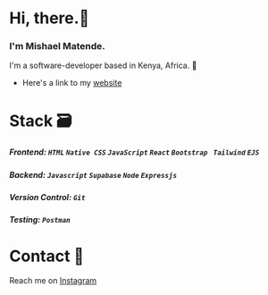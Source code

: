 # Hi, there.👋
### I'm Mishael Matende.
I'm a software-developer based in Kenya, Africa. 📍
- Here's a link to my [website](https://mishael-website.vercel.app/)

# Stack 🗃️
##### Frontend: ``` HTML ``` ``` Native CSS ``` ``` JavaScript ``` ``` React ``` ``` Bootstrap  ``` ``` Tailwind ``` ```EJS```
##### Backend: ``` Javascript ``` ``` Supabase ``` ```Node``` ```Expressjs```
##### Version Control: ``` Git ```
##### Testing: ``` Postman ```

# Contact 📱
Reach me on [Instagram](https://www.instagram.com/_m.atend.e_/)
